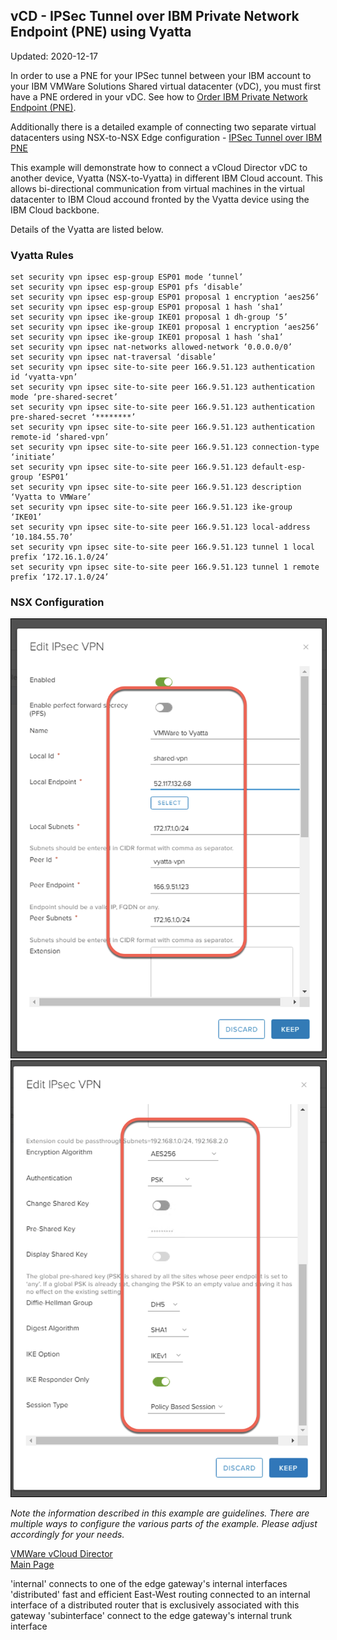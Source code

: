 ## vCD - IPSec Tunnel over IBM Private Network Endpoint (PNE) using Vyatta

Updated: 2020-12-17

In order to use a PNE for your IPSec tunnel between your IBM account to your IBM VMWare Solutions Shared virtual datacenter (vDC), you must first have a PNE ordered in your vDC.  See how to [Order IBM Private Network Endpoint (PNE)](https://mlwiles.github.io/vmwaresolutions/vcd/order-pne/).  

Additionally there is a detailed example of connecting two separate virtual datacenters using NSX-to-NSX Edge configuration - [IPSec Tunnel over IBM PNE](https://mlwiles.github.io/vmwaresolutions/vcd/ipsec-pne/)  

This example will demonstrate how to connect a vCloud Director vDC to another device, Vyatta (NSX-to-Vyatta) in different IBM Cloud account.  This allows bi-directional communication from virtual machines in the virtual datacenter to IBM Cloud accound fronted by the Vyatta device using the IBM Cloud backbone.  

Details of the Vyatta are listed below.

### Vyatta Rules

```
set security vpn ipsec esp-group ESP01 mode ‘tunnel’
set security vpn ipsec esp-group ESP01 pfs ‘disable’
set security vpn ipsec esp-group ESP01 proposal 1 encryption ‘aes256’
set security vpn ipsec esp-group ESP01 proposal 1 hash ‘sha1’
set security vpn ipsec ike-group IKE01 proposal 1 dh-group ‘5’
set security vpn ipsec ike-group IKE01 proposal 1 encryption ‘aes256’
set security vpn ipsec ike-group IKE01 proposal 1 hash ‘sha1’
set security vpn ipsec nat-networks allowed-network ‘0.0.0.0/0’
set security vpn ipsec nat-traversal ‘disable’
set security vpn ipsec site-to-site peer 166.9.51.123 authentication id ‘vyatta-vpn’
set security vpn ipsec site-to-site peer 166.9.51.123 authentication mode ‘pre-shared-secret’
set security vpn ipsec site-to-site peer 166.9.51.123 authentication pre-shared-secret ‘********’
set security vpn ipsec site-to-site peer 166.9.51.123 authentication remote-id ‘shared-vpn’
set security vpn ipsec site-to-site peer 166.9.51.123 connection-type ‘initiate’
set security vpn ipsec site-to-site peer 166.9.51.123 default-esp-group ‘ESP01’
set security vpn ipsec site-to-site peer 166.9.51.123 description ‘Vyatta to VMWare’
set security vpn ipsec site-to-site peer 166.9.51.123 ike-group ‘IKE01’
set security vpn ipsec site-to-site peer 166.9.51.123 local-address ‘10.184.55.70’
set security vpn ipsec site-to-site peer 166.9.51.123 tunnel 1 local prefix ‘172.16.1.0/24’
set security vpn ipsec site-to-site peer 166.9.51.123 tunnel 1 remote prefix ‘172.17.1.0/24’
```

### NSX Configuration 

<img src="images/1-vdc-vpn.png" width="1000" style="border: 1px solid black">

<img src="images/2-vdc-vpn.png" width="1000" style="border: 1px solid black">


_Note the information described in this example are guidelines.  There are multiple ways to configure the various parts of the example.  Please adjust accordingly for your needs._

[VMWare vCloud Director](https://mlwiles.github.io/vmwaresolutions/vcd/)<br/>
[Main Page](https://mlwiles.github.io/vmwaresolutions)



'internal' connects to one of the edge gateway's internal interfaces
'distributed' fast and efficient East-West routing connected to an internal interface of a distributed router that is exclusively associated with this gateway
'subinterface' connect to the edge gateway's internal trunk interface